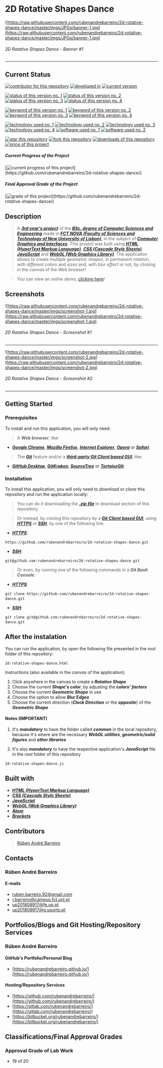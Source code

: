 # 2D Rotative Shapes Dance

![https://raw.githubusercontent.com/rubenandrebarreiro/2d-rotative-shapes-dance/master/imgs/JPGs/banner-1.jpg](https://raw.githubusercontent.com/rubenandrebarreiro/2d-rotative-shapes-dance/master/imgs/JPGs/banner-1.jpg)
######  2D Rotative Shapes Dance - Banner #1

***


## Current Status
[![contributor for this repository](https://img.shields.io/badge/contributor-rubenandrebarreiro-blue.svg)](https://github.com/rubenandrebarreiro/) [![developed in](https://img.shields.io/badge/developed&nbsp;in-fct&nbsp;nova-blue.svg)](https://www.fct.unl.pt/)
[![current version](https://img.shields.io/badge/version-1.0-magenta.svg)](https://github.com/rubenandrebarreiro/2d-rotative-shapes-dance/)

[![status of this version no. 1](https://img.shields.io/badge/status-completed-orange.svg)](https://github.com/rubenandrebarreiro/2d-rotative-shapes-dance/)
[![status of this version no. 2](https://img.shields.io/badge/status-final-orange.svg)](https://github.com/rubenandrebarreiro/2d-rotative-shapes-dance/)
[![status of this version no. 3](https://img.shields.io/badge/status-stable-orange.svg)](https://github.com/rubenandrebarreiro/2d-rotative-shapes-dance/)
[![status of this version no. 4](https://img.shields.io/badge/status-documented-orange.svg)](https://github.com/rubenandrebarreiro/2d-rotative-shapes-dance/)

[![keyword of this version no. 1](https://img.shields.io/badge/keyword-2d-brown.svg)](https://github.com/rubenandrebarreiro/2d-rotative-shapes-dance/)
[![keyword of this version no. 2](https://img.shields.io/badge/keyword-graphics-brown.svg)](https://github.com/rubenandrebarreiro/2d-rotative-shapes-dance/)
[![keyword of this version no. 3](https://img.shields.io/badge/keyword-multimedia-brown.svg)](https://github.com/rubenandrebarreiro/2d-rotative-shapes-dance/)
[![keyword of this version no. 4](https://img.shields.io/badge/keyword-geometry-brown.svg)](https://github.com/rubenandrebarreiro/2d-rotative-shapes-dance/)

[![technology used no. 1](https://img.shields.io/badge/built&nbsp;with-html-red.svg)](https://www.w3schools.com/html/) [![technology used no. 2](https://img.shields.io/badge/built&nbsp;with-css-red.svg)](https://www.w3schools.com/css/) [![technology used no. 3](https://img.shields.io/badge/built&nbsp;with-javascript-red.svg)](https://www.w3schools.com/js/) [![technology used no. 4](https://img.shields.io/badge/built&nbsp;with-webgl-red.svg)](https://get.webgl.org/)
[![software used no. 1](https://img.shields.io/badge/software-atom-gold.svg)](http://atom.io/) 
[![software used no. 2](https://img.shields.io/badge/software-brackets-gold.svg)](http://brackets.io/) 

[![star this repository](http://githubbadges.com/star.svg?user=rubenandrebarreiro&repo=2d-rotative-shapes-dance&style=flat)](https://github.com/rubenandrebarreiro/2d-rotative-shapes-dance/stargazers)
[![fork this repository](http://githubbadges.com/fork.svg?user=rubenandrebarreiro&repo=2d-rotative-shapes-dance&style=flat)](https://github.com/rubenandrebarreiro/2d-rotative-shapes-dance/fork)
[![downloads of this repository](https://img.shields.io/github/downloads/rubenandrebarreiro/2d-rotative-shapes-dance/total.svg)](https://github.com/rubenandrebarreiro/2d-rotative-shapes-dance/archive/master.zip)
[![price of this project](https://img.shields.io/badge/price-free-success.svg)](https://github.com/rubenandrebarreiro/2d-rotative-shapes-dance/archive/master.zip)

##### Current Progress of the Project

[![current progress of this project](http://progressed.io/bar/100?title=&nbsp;completed&nbsp;)](https://github.com/rubenandrebarreiro/2d-rotative-shapes-dance/) 

##### Final Approval Grade of the Project

[![grade of this project](http://progressed.io/bar/19?scale=20&title=&nbsp;grade&nbsp;&suffix=&nbsp;)](https://github.com/rubenandrebarreiro/2d-rotative-shapes-dance/)


## Description
> A [**_3rd year's project_**](http://www.unl.pt/guia/2018/fct/UNLGI_getCurso?curso=935) of the [**_BSc. degree of Computer Sciences and Engineering_**](https://www.fct.unl.pt/en/education/course/integrated-master-computer-science/) made in [**_FCT NOVA (Faculty of Sciences and Technology of New University of Lisbon)_**](https://www.fct.unl.pt/), in the subject of [**_Computer Graphics and Interfaces_**](http://www.unl.pt/guia/2018/fct/UNLGI_getUC?uc=8150). This project was built using [**_HTML (HyperText Markup Language)_**](https://www.w3schools.com/html/), [**_CSS (Cascade Style Sheets)_**](https://www.w3schools.com/css/), [**_JavaScript_**](https://www.w3schools.com/js/) and [**_WebGL (Web Graphics Library)_**](https://get.webgl.org/). The application allows to create _multiple geometric shapes_, in _permanent rotation_, with _different colors_ and _sizes_ and, with _blur effect_ or not, by clicking in the _canvas_ of the _Web browser_! 

> You can view an _online demo_, [clicking here](https://rubenandrebarreiro.github.io/projects/webgl/2d-rotative-shapes-dance/2d-rotative-shapes-dance.html)!


## Screenshots

![https://raw.githubusercontent.com/rubenandrebarreiro/2d-rotative-shapes-dance/master/imgs/screenshot-1.jpg](https://raw.githubusercontent.com/rubenandrebarreiro/2d-rotative-shapes-dance/master/imgs/screenshot-1.jpg)
######  2D Rotative Shapes Dance - Screenshot #1

***

![https://raw.githubusercontent.com/rubenandrebarreiro/2d-rotative-shapes-dance/master/imgs/screenshot-2.jpg](https://raw.githubusercontent.com/rubenandrebarreiro/2d-rotative-shapes-dance/master/imgs/screenshot-2.jpg)
######  2D Rotative Shapes Dance - Screenshot #2

***


## Getting Started

### Prerequisites
To install and run this application, you will only need:
> A **_Web browser_**, like:
* [**_Google Chrome_**](https://www.google.com/chrome/), [**_Mozilla Firefox_**](https://www.mozilla.org/), [**_Internet Explorer_**](https://www.microsoft.com/download/internet-explorer.aspx), [**_Opera_**](https://www.opera.com/) or [**_Safari_**](https://www.apple.com/safari/).
> The [**_Git_**](https://git-scm.com/) feature and/or a [**_third-party Git Client based GUI_**](https://git-scm.com/downloads/guis/), like:
* [**_GitHub Desktop_**](https://desktop.github.com/), [**_GitKraken_**](https://www.gitkraken.com/), [**_SourceTree_**](https://www.sourcetreeapp.com/) or [**_TortoiseGit_**](https://tortoisegit.org/).

### Installation
To install this application, you will only need to _download_ or _clone_ this repository and run the application locally:

> You can do it downloading the [**_.zip file_**](https://github.com/rubenandrebarreiro/2d-rotative-shapes-dance/archive/master.zip) in download section of this repository.

> Or instead, by cloning this repository by a [**_Git Client based GUI_**](https://git-scm.com/downloads/guis), using [**_HTTPS_**](https://en.wikipedia.org/wiki/HTTPS) or [**_SSH_**](https://en.wikipedia.org/wiki/SSH_File_Transfer_Protocol), by one of the following link:
* [**_HTTPS_**](https://en.wikipedia.org/wiki/HTTPS):
```
https://github.com/rubenandrebarreiro/2d-rotative-shapes-dance.git
```
* [**_SSH_**](https://en.wikipedia.org/wiki/SSH_File_Transfer_Protocol):
```
git@github.com:rubenandrebarreiro/2d-rotative-shapes-dance.git
```

> Or even, by running one of the following commands in a **_Git Bash Console_**:
* [**_HTTPS_**](https://en.wikipedia.org/wiki/HTTPS):
```
git clone https://github.com/rubenandrebarreiro/2d-rotative-shapes-dance.git
```
* [**_SSH_**](https://en.wikipedia.org/wiki/SSH_File_Transfer_Protocol):
```
git clone git@github.com:rubenandrebarreiro/2d-rotative-shapes-dance.git
```

## After the instalation
You can run the application, by open the following file presented in the _root_ folder of this repository:
```
2d-rotative-shapes-dance.html
```

Instructions (also available in the _canvas_ of the application):

1) Click anywhere in the canvas to create a **_Rotative Shape_**
2) Choose the current **_Shape's color_**, by adjusting the **_colors' factors_**
3) Choose the current **_Geometric Shape_** in use
4) Choose the option to allow **_Blur Edges_**
5) Choose the current direction (**_Clock Direction_** or the **_opposite_**) of the **_Geometric Shape_**

#### Notes (IMPORTANT)
1) It's **_mandatory_** to have the folder called **_common_** in the local repository, because it's where are the necessary **_WebGL utilities_**, **_geometric/solid figures_** and **_other libraries_**

2) It's also **_mandatory_** to have the respective application's **_JavaScript_** file in the _root_ folder of this repository
```
2d-rotative-shapes-dance.js
```

## Built with
* [**_HTML (HyperText Markup Language)_**](https://www.w3schools.com/html/)
* [**_CSS (Cascade Style Sheets)_**](https://www.w3schools.com/css/)
* [**_JavaScript_**](https://www.w3schools.com/js/)
* [**_WebGL (Web Graphics Library)_**](https://get.webgl.org/)
* [**_Atom_**](https://atom.io/)
* [**_Brackets_**](http://brackets.io/)

## Contributors

> [Rúben André Barreiro](https://github.com/rubenandrebarreiro/)

## Contacts

### Rúben André Barreiro
#### E-mails
* [ruben.barreiro.92@gmail.com](mailto:ruben.barreiro.92@gmail.com)
* [r.barreiro@campus.fct.unl.pt](mailto:r.barreiro@campus.fct.unl.pt)
* [up201808917@fe.up.pt](mailto:up201808917@fe.up.pt)
* [up201808917@g.uporto.pt](mailto:up201808917@g.uporto.pt)

## Portfolios/Blogs and Git Hosting/Repository Services

### Rúben André Barreiro
#### GitHub's Portfolio/Personal Blog
* [https://rubenandrebarreiro.github.io/](https://rubenandrebarreiro.github.io/)

#### Hosting/Repository Services
* [https://github.com/rubenandrebarreiro/](https://github.com/rubenandrebarreiro/)
* [https://gitlab.com/rubenandrebarreiro/](https://gitlab.com/rubenandrebarreiro/)
* [https://bitbucket.org/rubenandrebarreiro/](https://bitbucket.org/rubenandrebarreiro/)


## Classifications/Final Approval Grades

### Approval Grade of Lab Work
* 19 of 20

